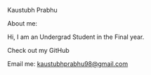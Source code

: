 Kaustubh  Prabhu

About me:

Hi, I am an Undergrad Student in the Final year.


Check out my GitHub

Email me: kaustubhprabhu98@gmail.com
